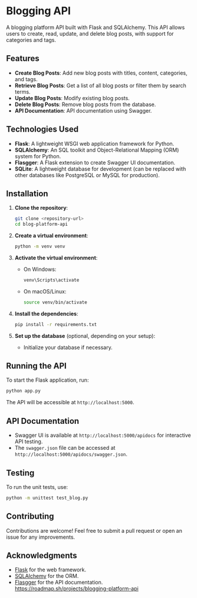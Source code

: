 
# Blogging API

A blogging platform API built with Flask and SQLAlchemy. This API allows users to create, read, update, and delete blog posts, with support for categories and tags.

## Features

- **Create Blog Posts**: Add new blog posts with titles, content, categories, and tags.
- **Retrieve Blog Posts**: Get a list of all blog posts or filter them by search terms.
- **Update Blog Posts**: Modify existing blog posts.
- **Delete Blog Posts**: Remove blog posts from the database.
- **API Documentation**: API documentation using Swagger.

## Technologies Used

- **Flask**: A lightweight WSGI web application framework for Python.
- **SQLAlchemy**: An SQL toolkit and Object-Relational Mapping (ORM) system for Python.
- **Flasgger**: A Flask extension to create Swagger UI documentation.
- **SQLite**: A lightweight database for development (can be replaced with other databases like PostgreSQL or MySQL for production).

## Installation

1. **Clone the repository**:
   ```bash
   git clone <repository-url>
   cd blog-platform-api
   ```

2. **Create a virtual environment**:
   ```bash
   python -m venv venv
   ```

3. **Activate the virtual environment**:
   - On Windows:
     ```bash
     venv\Scripts\activate
     ```
   - On macOS/Linux:
     ```bash
     source venv/bin/activate
     ```

4. **Install the dependencies**:
   ```bash
   pip install -r requirements.txt
   ```

5. **Set up the database** (optional, depending on your setup):
   - Initialize your database if necessary.

## Running the API

To start the Flask application, run:

```bash
python app.py
```

The API will be accessible at `http://localhost:5000`.

## API Documentation

- Swagger UI is available at `http://localhost:5000/apidocs` for interactive API testing.
- The `swagger.json` file can be accessed at `http://localhost:5000/apidocs/swagger.json`.

## Testing

To run the unit tests, use:

```bash
python -m unittest test_blog.py
```

## Contributing

Contributions are welcome! Feel free to submit a pull request or open an issue for any improvements.


## Acknowledgments

- [Flask](https://flask.palletsprojects.com/) for the web framework.
- [SQLAlchemy](https://www.sqlalchemy.org/) for the ORM.
- [Flasgger](https://flasgger.readthedocs.io/) for the API documentation.
https://roadmap.sh/projects/blogging-platform-api
